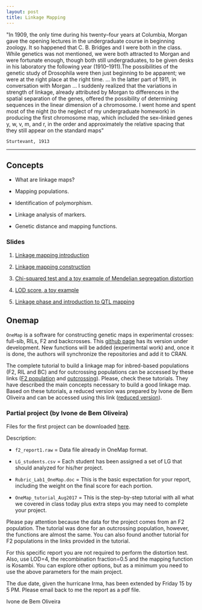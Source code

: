 ```yaml
---
layout: post
title: Linkage Mapping
---
```


 "In 1909, the only time during his twenty–four years at Columbia, 
Morgan gave the opening lectures in the undergraduate course in
beginning zoology. It so happened that C. B. Bridges and I were both
in the class. While genetics was not mentioned, we were both
attracted to Morgan and were fortunate enough, though both still
undergraduates, to be given desks in his laboratory the following year
(1910–1911).The possibilities of the genetic study of Drosophila
were then just beginning to be apparent; we were at the right place at
the right time. … In the latter part of 1911, in conversation with
Morgan … I suddenly realized that the variations in strength of
linkage, already attributed by Morgan to differences in the spatial
separation of the genes, offered the possibility of determining
sequences in the linear dimension of a chromosome. I went home and
spent most of the night (to the neglect of my undergraduate
homework) in producing the first chromosome map, which included
the sex–linked genes y, w, v, m, and r, in the order and approximately
the relative spacing that they still appear on the standard maps"

`Sturtevant, 1913`

-------------------------------------------


## Concepts

- What are linkage maps?

- Mapping populations.

- Identification of polymorphism.

- Linkage analysis of markers.

- Genetic distance and mapping functions.

### Slides

1. [Linkage mapping introduction](https://github.com/lfelipe-ferrao/lfelipe-ferrao.github.io/blob/master/classes/linkage_mapping_1.pdf)

2. [Linkage mapping construction](https://github.com/lfelipe-ferrao/lfelipe-ferrao.github.io/blob/master/classes/linkage_mapping_3.pdf)

3. [Chi-squared test and a toy example of Mendelian segregation distortion ](https://github.com/lfelipe-ferrao/lfelipe-ferrao.github.io/blob/master/classes/linkage_mapping_2.pdf)

4. [LOD score, a toy example](https://github.com/lfelipe-ferrao/lfelipe-ferrao.github.io/blob/master/classes/linkage_mapping_5.pdf)

4. [Linkage phase and introduction to QTL mapping](https://github.com/lfelipe-ferrao/lfelipe-ferrao.github.io/blob/master/classes/linkage_mapping_6.pdf)

## Onemap

``OneMap`` is a software for constructing genetic maps in experimental crosses: full-sib, RILs, F2 and backcrosses. This [github page](https://github.com/augusto-garcia/onemap) has its version under development. New functions will be added (experimental work) and, once it is done, the authors will synchronize the repositories and add it to CRAN. 

The complete tutorial to build a linkage map for inbred-based populations (F2, RIL and BC) and for outcrossing populations can be accessed by these links ([F2 population](http://augustogarcia.me/onemap/vignettes_highres/Inbred_Based_Populations.html#combining-onemap-objects) and [outcrossing](http://augustogarcia.me/onemap/vignettes_highres/Outcrossing_Populations.html)). Please, check these tutorials. They have described the main concepts necessary to build a good linkage map. Based on these tutorials, a reduced version  was prepared by Ivone de Bem Oliveira and can be accessed using this link ([reduced version](https://github.com/lfelipe-ferrao/lfelipe-ferrao.github.io/blob/master/classes/linkage_mapping_4.pdf)). 

### Partial project (by Ivone de Bem Oliveira)

Files for the first project can be downloaded [here](https://github.com/lfelipe-ferrao/lfelipe-ferrao.github.io/blob/master/classes/linkage_mapping_exer.zip).

Description:

- ``f2_report1.raw`` = Data file already in OneMap format.

- ``LG_students.csv`` = Each student has been assigned a set of LG that should analyzed for his/her project.

- ``Rubric_Lab1_OneMap.doc`` = This is the basic expectation for your report, including the weight on the final score for each portion.

- ``OneMap_tutorial_Aug2017`` = This is the step-by-step tutorial with all what we covered in class today plus extra steps you may need to complete your project.

Please pay attention because the data for the project comes from an F2 population. The tutorial was done for an outcrossing population, however, the functions are almost the same. You can also found another tutorial for F2 populations in the links provided in the tutorial.

For this specific report you are not required to perform the distortion test. Also, use LOD=4, the recombination fraction=0.5 and the mapping function is Kosambi. You can explore other options, but as a minimum you need to use the above parameters for the main project.

The due date, given the hurricane Irma, has been extended by Friday 15 by 5 PM. Please email back to me the report as a pdf file.

Ivone de Bem Oliveira
